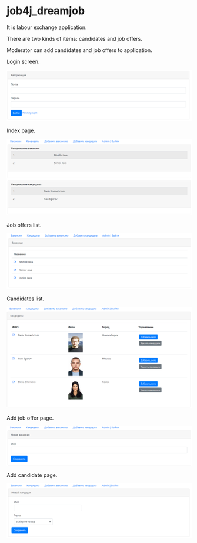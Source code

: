 # job4j_dreamjob

It is labour exchange application.

There are two kinds of items: candidates and job offers.

Moderator can add candidates and job offers to application.

Login screen.

![ScreenShot](images/login.png)

Index page.

![ScreenShot](images/index.png)

Job offers list.

![ScreenShot](images/offers.png)

Candidates list.

![ScreenShot](images/cans.png)

Add job offer page.

![ScreenShot](images/addoffer.png)

Add candidate page.

![ScreenShot](images/addcan.png)